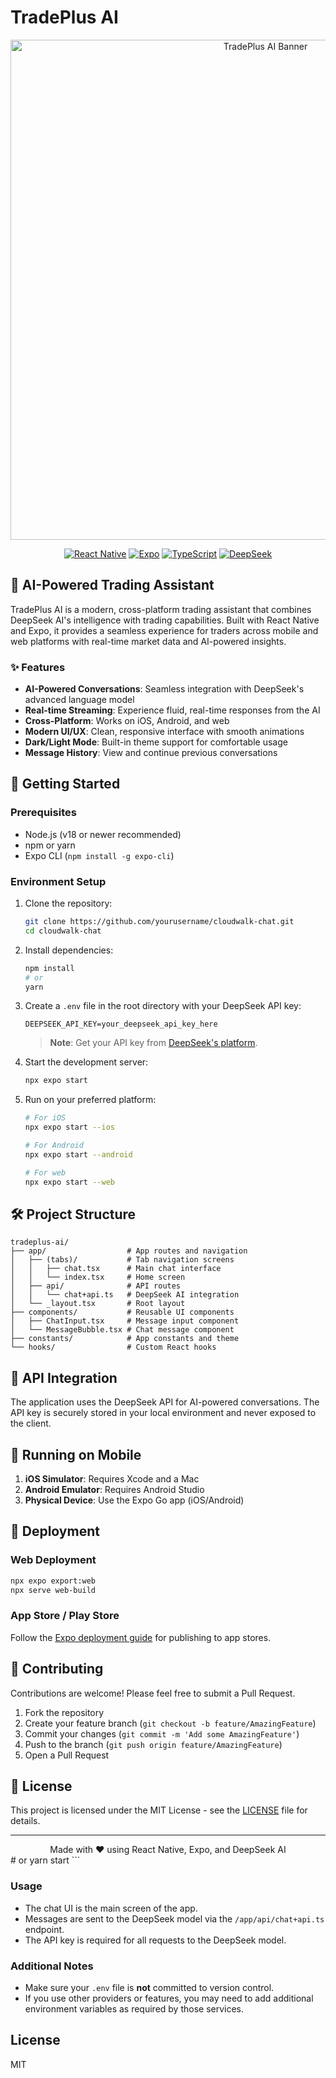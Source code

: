 # TradePlus AI

<div align="center">
  <img src="https://img.freepik.com/free-vector/chatbot-concept-illustration_114360-5622.jpg" width="800" alt="TradePlus AI Banner">
  
  [![React Native](https://img.shields.io/badge/React_Native-20232A?style=for-the-badge&logo=react&logoColor=61DAFB)](https://reactnative.dev/)
  [![Expo](https://img.shields.io/badge/Expo-000020?style=for-the-badge&logo=expo&logoColor=white)](https://expo.dev/)
  [![TypeScript](https://img.shields.io/badge/TypeScript-007ACC?style=for-the-badge&logo=typescript&logoColor=white)](https://www.typescriptlang.org/)
  [![DeepSeek](https://img.shields.io/badge/DeepSeek-181A20?style=for-the-badge&logo=openai&logoColor=white)](https://deepseek.com/)
</div>

## 🌟 AI-Powered Trading Assistant

TradePlus AI is a modern, cross-platform trading assistant that combines DeepSeek AI's intelligence with trading capabilities. Built with React Native and Expo, it provides a seamless experience for traders across mobile and web platforms with real-time market data and AI-powered insights.

### ✨ Features

- **AI-Powered Conversations**: Seamless integration with DeepSeek's advanced language model
- **Real-time Streaming**: Experience fluid, real-time responses from the AI
- **Cross-Platform**: Works on iOS, Android, and web
- **Modern UI/UX**: Clean, responsive interface with smooth animations
- **Dark/Light Mode**: Built-in theme support for comfortable usage
- **Message History**: View and continue previous conversations

## 🚀 Getting Started

### Prerequisites

- Node.js (v18 or newer recommended)
- npm or yarn
- Expo CLI (`npm install -g expo-cli`)

### Environment Setup

1. Clone the repository:
   ```bash
   git clone https://github.com/yourusername/cloudwalk-chat.git
   cd cloudwalk-chat
   ```

2. Install dependencies:
   ```bash
   npm install
   # or
   yarn
   ```

3. Create a `.env` file in the root directory with your DeepSeek API key:
   ```env
   DEEPSEEK_API_KEY=your_deepseek_api_key_here
   ```

   > **Note**: Get your API key from [DeepSeek's platform](https://platform.deepseek.com/).

4. Start the development server:
   ```bash
   npx expo start
   ```

5. Run on your preferred platform:
   ```bash
   # For iOS
   npx expo start --ios
   
   # For Android
   npx expo start --android
   
   # For web
   npx expo start --web
   ```

## 🛠️ Project Structure

```
tradeplus-ai/
├── app/                  # App routes and navigation
│   ├── (tabs)/           # Tab navigation screens
│   │   ├── chat.tsx      # Main chat interface
│   │   └── index.tsx     # Home screen
│   ├── api/              # API routes
│   │   └── chat+api.ts   # DeepSeek AI integration
│   └── _layout.tsx       # Root layout
├── components/           # Reusable UI components
│   ├── ChatInput.tsx     # Message input component
│   └── MessageBubble.tsx # Chat message component
├── constants/            # App constants and theme
└── hooks/                # Custom React hooks
```

## 🤖 API Integration

The application uses the DeepSeek API for AI-powered conversations. The API key is securely stored in your local environment and never exposed to the client.

## 📱 Running on Mobile

1. **iOS Simulator**: Requires Xcode and a Mac
2. **Android Emulator**: Requires Android Studio
3. **Physical Device**: Use the Expo Go app (iOS/Android)

## 🚀 Deployment

### Web Deployment
```bash
npx expo export:web
npx serve web-build
```

### App Store / Play Store
Follow the [Expo deployment guide](https://docs.expo.dev/distribution/publishing-websites/) for publishing to app stores.

## 🤝 Contributing

Contributions are welcome! Please feel free to submit a Pull Request.

1. Fork the repository
2. Create your feature branch (`git checkout -b feature/AmazingFeature`)
3. Commit your changes (`git commit -m 'Add some AmazingFeature'`)
4. Push to the branch (`git push origin feature/AmazingFeature`)
5. Open a Pull Request

## 📄 License

This project is licensed under the MIT License - see the [LICENSE](LICENSE) file for details.

---

<div align="center">
  Made with ❤️ using React Native, Expo, and DeepSeek AI
</div>   # or
   yarn start
   ```

### Usage

- The chat UI is the main screen of the app.
- Messages are sent to the DeepSeek model via the `/app/api/chat+api.ts` endpoint.
- The API key is required for all requests to the DeepSeek model.

### Additional Notes

- Make sure your `.env` file is **not** committed to version control.
- If you use other providers or features, you may need to add additional environment variables as required by those services.

## License

MIT
